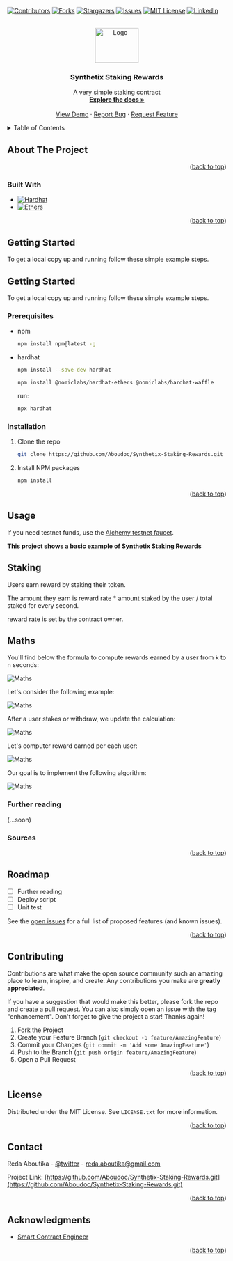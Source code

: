 <a name="readme-top"></a>

[![Contributors][contributors-shield]][contributors-url]
[![Forks][forks-shield]][forks-url]
[![Stargazers][stars-shield]][stars-url]
[![Issues][issues-shield]][issues-url]
[![MIT License][license-shield]][license-url]
[![LinkedIn][linkedin-shield]][linkedin-url]

<!-- PROJECT LOGO -->
<br />
<div align="center">
  <a href="https://github.com/Aboudoc/Synthetix-Staking-Rewards.git">
    <img src="images/logo.png" alt="Logo" width="100" height="80">
  </a>

<h3 align="center">Synthetix Staking Rewards</h3>

  <p align="center">
    A very simple staking contract 
    <br />
    <a href="https://github.com/Aboudoc/Synthetix-Staking-Rewards"><strong>Explore the docs »</strong></a>
    <br />
    <br />
    <a href="https://github.com/Aboudoc/Synthetix-Staking-Rewards">View Demo</a>
    ·
    <a href="https://github.com/Aboudoc/Synthetix-Staking-Rewards/issues">Report Bug</a>
    ·
    <a href="https://github.com/Aboudoc/Synthetix-Staking-Rewards/issues">Request Feature</a>
  </p>
</div>

<!-- TABLE OF CONTENTS -->
<details>
  <summary>Table of Contents</summary>
  <ol>
    <li>
      <a href="#about-the-project">About The Project</a>
      <ul>
        <li><a href="#built-with">Built With</a></li>
      </ul>
    </li>
    <li>
      <a href="#getting-started">Getting Started</a>
      <ul>
        <li><a href="#prerequisites">Prerequisites</a></li>
        <li><a href="#installation">Installation</a></li>
      </ul>
    </li>
    <li><a href="#usage">Usage</a></li>
    <li><a href="#roadmap">Roadmap</a></li>
    <li><a href="#contributing">Contributing</a></li>
    <li><a href="#license">License</a></li>
    <li><a href="#contact">Contact</a></li>
    <li><a href="#acknowledgments">Acknowledgments</a></li>
  </ol>
</details>

<!-- ABOUT THE PROJECT -->

## About The Project

<p align="right">(<a href="#readme-top">back to top</a>)</p>

### Built With

- [![Hardhat][Hardhat]][Hardhat-url]
- [![Ethers][Ethers.js]][Ethers-url]

<p align="right">(<a href="#readme-top">back to top</a>)</p>

<!-- GETTING STARTED -->

## Getting Started

To get a local copy up and running follow these simple example steps.

## Getting Started

To get a local copy up and running follow these simple example steps.

### Prerequisites

- npm

  ```sh
  npm install npm@latest -g
  ```

- hardhat

  ```sh
  npm install --save-dev hardhat
  ```

  ```sh
  npm install @nomiclabs/hardhat-ethers @nomiclabs/hardhat-waffle
  ```

  run:

  ```sh
  npx hardhat
  ```

### Installation

1. Clone the repo
   ```sh
   git clone https://github.com/Aboudoc/Synthetix-Staking-Rewards.git
   ```
2. Install NPM packages
   ```sh
   npm install
   ```

<p align="right">(<a href="#readme-top">back to top</a>)</p>

<!-- USAGE EXAMPLES -->

## Usage

If you need testnet funds, use the [Alchemy testnet faucet](https://goerlifaucet.com/).

**This project shows a basic example of Synthetix Staking Rewards**

## Staking

Users earn reward by staking their token.

The amount they earn is reward rate \* amount staked by the user / total staked for every second.

reward rate is set by the contract owner.

## Maths

You'll find below the formula to compute rewards earned by a user from k to n seconds:

<div>
 <img src="images/math01.png" alt="Maths">
 </div>

Let's consider the following example:

<div>
 <img src="images/maths01.png" alt="Maths">
 </div>

After a user stakes or withdraw, we update the calculation:

<div>
 <img src="images/math02.png" alt="Maths">
 </div>

Let's computer reward earned per each user:

<div>
 <img src="images/math03.png" alt="Maths">
 </div>

Our goal is to implement the following algorithm:

<div>
 <img src="images/math04.png" alt="Maths">
 </div>

### Further reading

(...soon)

### Sources

<p align="right">(<a href="#readme-top">back to top</a>)</p>

<!-- ROADMAP -->

## Roadmap

- [ ] Further reading
- [ ] Deploy script
- [ ] Unit test

See the [open issues](https://github.com/Aboudoc/Synthetix-Staking-Rewards.git/issues) for a full list of proposed features (and known issues).

<p align="right">(<a href="#readme-top">back to top</a>)</p>

<!-- CONTRIBUTING -->

## Contributing

Contributions are what make the open source community such an amazing place to learn, inspire, and create. Any contributions you make are **greatly appreciated**.

If you have a suggestion that would make this better, please fork the repo and create a pull request. You can also simply open an issue with the tag "enhancement".
Don't forget to give the project a star! Thanks again!

1. Fork the Project
2. Create your Feature Branch (`git checkout -b feature/AmazingFeature`)
3. Commit your Changes (`git commit -m 'Add some AmazingFeature'`)
4. Push to the Branch (`git push origin feature/AmazingFeature`)
5. Open a Pull Request

<p align="right">(<a href="#readme-top">back to top</a>)</p>

<!-- LICENSE -->

## License

Distributed under the MIT License. See `LICENSE.txt` for more information.

<p align="right">(<a href="#readme-top">back to top</a>)</p>

<!-- CONTACT -->

## Contact

Reda Aboutika - [@twitter](https://twitter.com/AboutikaR) - reda.aboutika@gmail.com

Project Link: [https://github.com/Aboudoc/Synthetix-Staking-Rewards.git](https://github.com/Aboudoc/Synthetix-Staking-Rewards.git)

<p align="right">(<a href="#readme-top">back to top</a>)</p>

<!-- ACKNOWLEDGMENTS -->

## Acknowledgments

- [Smart Contract Engineer](https://www.smartcontract.engineer/)

<p align="right">(<a href="#readme-top">back to top</a>)</p>

<!-- MARKDOWN LINKS & IMAGES -->
<!-- https://www.markdownguide.org/basic-syntax/#reference-style-links -->

[contributors-shield]: https://img.shields.io/github/contributors/Aboudoc/Synthetix-Staking-Rewards.svg?style=for-the-badge
[contributors-url]: https://github.com/Aboudoc/Synthetix-Staking-Rewards/graphs/contributors
[forks-shield]: https://img.shields.io/github/forks/Aboudoc/Synthetix-Staking-Rewards.svg?style=for-the-badge
[forks-url]: https://github.com/Aboudoc/Synthetix-Staking-Rewards/network/members
[stars-shield]: https://img.shields.io/github/stars/Aboudoc/Synthetix-Staking-Rewards.svg?style=for-the-badge
[stars-url]: https://github.com/Aboudoc/Synthetix-Staking-Rewards/stargazers
[issues-shield]: https://img.shields.io/github/issues/Aboudoc/Synthetix-Staking-Rewards.svg?style=for-the-badge
[issues-url]: https://github.com/Aboudoc/Synthetix-Staking-Rewards/issues
[license-shield]: https://img.shields.io/github/license/Aboudoc/Synthetix-Staking-Rewards.svg?style=for-the-badge
[license-url]: https://github.com/Aboudoc/Synthetix-Staking-Rewards/blob/master/LICENSE.txt
[linkedin-shield]: https://img.shields.io/badge/-LinkedIn-black.svg?style=for-the-badge&logo=linkedin&colorB=555
[linkedin-url]: https://www.linkedin.com/in/r%C3%A9da-aboutika-34305453/?originalSubdomain=fr
[product-screenshot]: https://ethereum.org/static/28214bb68eb5445dcb063a72535bc90c/9019e/hero.webp
[Hardhat]: https://img.shields.io/badge/Hardhat-20232A?style=for-the-badge&logo=hardhat&logoColor=61DAFB
[Hardhat-url]: https://hardhat.org/
[Ethers.js]: https://img.shields.io/badge/ethers.js-000000?style=for-the-badge&logo=ethersdotjs&logoColor=white
[Ethers-url]: https://docs.ethers.org/v5/
[Vue.js]: https://img.shields.io/badge/Vue.js-35495E?style=for-the-badge&logo=vuedotjs&logoColor=4FC08D
[Vue-url]: https://vuejs.org/
[Angular.io]: https://img.shields.io/badge/Angular-DD0031?style=for-the-badge&logo=angular&logoColor=white
[Angular-url]: https://angular.io/
[Svelte.dev]: https://img.shields.io/badge/Svelte-4A4A55?style=for-the-badge&logo=svelte&logoColor=FF3E00
[Svelte-url]: https://svelte.dev/
[Laravel.com]: https://img.shields.io/badge/Laravel-FF2D20?style=for-the-badge&logo=laravel&logoColor=white
[Laravel-url]: https://laravel.com
[Bootstrap.com]: https://img.shields.io/badge/Bootstrap-563D7C?style=for-the-badge&logo=bootstrap&logoColor=white
[Bootstrap-url]: https://getbootstrap.com
[JQuery.com]: https://img.shields.io/badge/jQuery-0769AD?style=for-the-badge&logo=jquery&logoColor=white
[JQuery-url]: https://jquery.com

